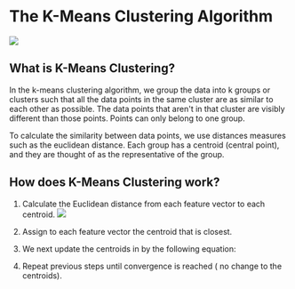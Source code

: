 # The  K-Means Clustering Algorithm

![](https://miro.medium.com/max/1200/1*TmvsQ4XaOxeb-TmKk1qgOw.png)

## What is K-Means Clustering?

In the k-means clustering algorithm, we group the data into k groups or clusters such that
all the data points in the same cluster are as similar to each other as possible. The data points that 
aren't in that cluster are visibly different than those points. Points can only belong to one group.

To calculate the similarity between data points,  we use distances measures such as the euclidean distance. Each group has a centroid (central point), and they are thought of as the representative of the group.

## How does  K-Means Clustering work?
1. Calculate the Euclidean distance from each feature vector to each centroid.
![](https://camo.githubusercontent.com/11ef8ac96db197b5a396cfa43954a4d024d0e3d773cbd3f408075388e9967dea/68747470733a2f2f692e737461636b2e696d6775722e636f6d2f52746e54592e6a7067)
3. Assign to each feature vector the centroid that is closest.
4. We next update the centroids in  by the following equation:

5. Repeat previous steps until convergence is reached ( no change to the centroids).
